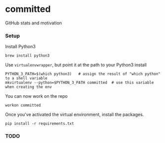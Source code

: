 # committed
GitHub stats and motivation

### Setup

Install Python3

```
brew install python3
```

Use `virtualenvwrapper`, but point it at the path to your Python3 install

```
PYTHON_3_PATH=$(which python3)   # assign the result of "which python" to a shell variable
mkvirtualenv --python=$PYTHON_3_PATH committed  # use this variable when creating the env
```

You can now work on the repo

```
workon committed
```

Once you've activated the virtual environment, install the packages.

```
pip install -r requirements.txt
```

### TODO



